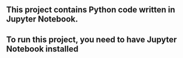 ## This project contains Python code written in Jupyter Notebook.
## To run this project, you need to have Jupyter Notebook installed
